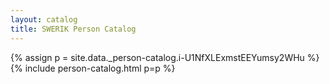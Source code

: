 ```yaml
---
layout: catalog
title: SWERIK Person Catalog
---
```

{% assign p = site.data._person-catalog.i-U1NfXLExmstEEYumsy2WHu %}
{% include person-catalog.html p=p %}

